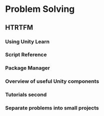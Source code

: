 # Problem Solving

## HTRTFM
### Using Unity Learn
### Script Reference
### Package Manager
### Overview of useful Unity components
### Tutorials second
### Separate problems into small projects